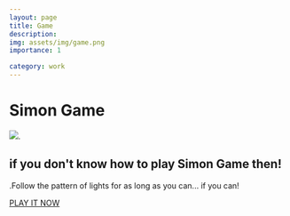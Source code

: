 ```yaml
---
layout: page
title: Game
description: 
img: assets/img/game.png
importance: 1

category: work
---
```


# Simon Game

![](assets/img/game.png ).
## if you don't know how to play Simon Game then!

.Follow the pattern of lights for as long as you can... if you can!

[PLAY IT NOW](https://awwais.me/Game.github.io/)
